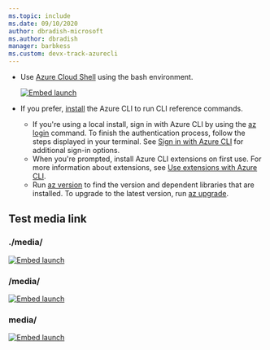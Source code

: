 ```yaml
---
ms.topic: include
ms.date: 09/10/2020
author: dbradish-microsoft
ms.author: dbradish
manager: barbkess
ms.custom: devx-track-azurecli
---
```


- Use [Azure Cloud Shell](/azure/cloud-shell/quickstart) using the bash environment.

   [![Embed launch](./media/cloud-shell-try-it/launch-cloud-shell.png "Launch Azure Cloud Shell")](https://shell.azure.com)   
- If you prefer, [install](../install-azure-cli.md) the Azure CLI to run CLI reference commands.
   - If you're using a local install, sign in with Azure CLI by using the [az login](/cli/azure/reference-index#az_login) command.  To finish the authentication process, follow the steps displayed in your terminal.  See [Sign in with Azure CLI](../authenticate-azure-cli.md) for additional sign-in options.
  - When you're prompted, install Azure CLI extensions on first use.  For more information about extensions, see [Use extensions with Azure CLI](../azure-cli-extensions-overview.md).
  - Run [az version](/cli/azure/reference-index#az_version) to find the version and dependent libraries that are installed. To upgrade to the latest version, run [az upgrade](/cli/azure/reference-index#az_upgrade).

## Test media link

### ./media/
[![Embed launch](./media/cloud-shell-try-it/launch-cloud-shell.png "Launch Azure Cloud Shell")](https://shell.azure.com)   

### /media/
[![Embed launch](/media/cloud-shell-try-it/launch-cloud-shell.png "Launch Azure Cloud Shell")](https://shell.azure.com)   

### media/
[![Embed launch](media/cloud-shell-try-it/launch-cloud-shell.png "Launch Azure Cloud Shell")](https://shell.azure.com)   